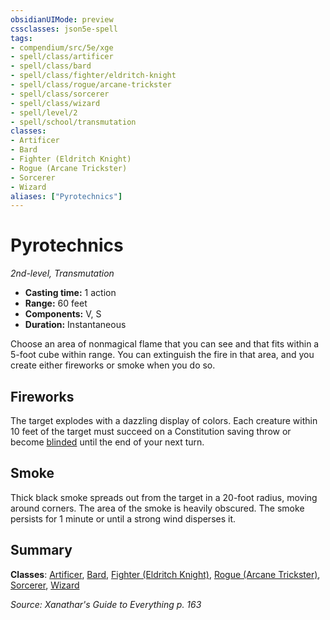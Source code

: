 ```yaml
---
obsidianUIMode: preview
cssclasses: json5e-spell
tags:
- compendium/src/5e/xge
- spell/class/artificer
- spell/class/bard
- spell/class/fighter/eldritch-knight
- spell/class/rogue/arcane-trickster
- spell/class/sorcerer
- spell/class/wizard
- spell/level/2
- spell/school/transmutation
classes:
- Artificer
- Bard
- Fighter (Eldritch Knight)
- Rogue (Arcane Trickster)
- Sorcerer
- Wizard
aliases: ["Pyrotechnics"]
---
```

# Pyrotechnics
*2nd-level, Transmutation*  

- **Casting time:** 1 action
- **Range:** 60 feet
- **Components:** V, S
- **Duration:** Instantaneous

Choose an area of nonmagical flame that you can see and that fits within a 5-foot cube within range. You can extinguish the fire in that area, and you create either fireworks or smoke when you do so.

## Fireworks

The target explodes with a dazzling display of colors. Each creature within 10 feet of the target must succeed on a Constitution saving throw or become [blinded](/2-Mechanics/CLI/rules/conditions.md#blinded) until the end of your next turn.

## Smoke

Thick black smoke spreads out from the target in a 20-foot radius, moving around corners. The area of the smoke is heavily obscured. The smoke persists for 1 minute or until a strong wind disperses it.

## Summary

**Classes**: [Artificer](/2-Mechanics/CLI/classes/artificer-tce.md), [Bard](/2-Mechanics/CLI/classes/bard.md), [Fighter (Eldritch Knight)](/2-Mechanics/CLI/classes/fighter-eldritch-knight.md), [Rogue (Arcane Trickster)](/2-Mechanics/CLI/classes/rogue-arcane-trickster.md), [Sorcerer](/2-Mechanics/CLI/classes/sorcerer.md), [Wizard](/2-Mechanics/CLI/classes/wizard.md)

*Source: Xanathar's Guide to Everything p. 163*